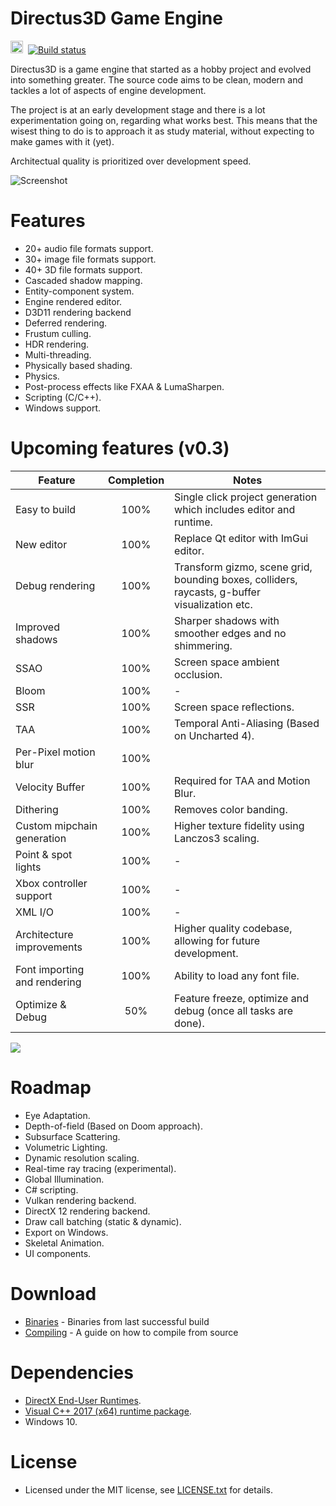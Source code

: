 
# Directus3D Game Engine
<img src="https://doublslash.com/img/assets/Windows8AnimatedLogo.png" width="20" height="20"/>&nbsp;
[![Build status](https://ci.appveyor.com/api/projects/status/p5duow3h4w8jp506?svg=true)](https://ci.appveyor.com/project/PanosK92/directus3d)

Directus3D is a game engine that started as a hobby project and evolved into something greater.
The source code aims to be clean, modern and tackles a lot of aspects of engine development.

The project is at an early development stage and there is a lot experimentation going on, regarding what works best.
This means that the wisest thing to do is to approach it as study material, without expecting to make games with it (yet).

Architectual quality is prioritized over development speed.

![Screenshot](https://raw.githubusercontent.com/PanosK92/Directus3D/master/Assets/screenshot-v0.3_preview4.jpg)

# Features
- 20+ audio file formats support.
- 30+ image file formats support.
- 40+ 3D file formats support.
- Cascaded shadow mapping.
- Entity-component system.
- Engine rendered editor.
- D3D11 rendering backend
- Deferred rendering.
- Frustum culling.
- HDR rendering.
- Multi-threading.
- Physically based shading.
- Physics.
- Post-process effects like FXAA & LumaSharpen.
- Scripting (C/C++).
- Windows support.

# Upcoming features (v0.3)
Feature       		            | Completion | Notes 
------------- 		            | :--: | -
Easy to build               	| 100% | Single click project generation which includes editor and runtime.
New editor               		| 100% | Replace Qt editor with ImGui editor.
Debug rendering    				| 100% | Transform gizmo, scene grid, bounding boxes, colliders, raycasts, g-buffer visualization etc.
Improved shadows         		| 100% | Sharper shadows with smoother edges and no shimmering.
SSAO         					| 100% | Screen space ambient occlusion.
Bloom         					| 100% | -
SSR								| 100% | Screen space reflections.
TAA								| 100% | Temporal Anti-Aliasing (Based on Uncharted 4).
Per-Pixel motion blur			| 100% |
Velocity Buffer					| 100% | Required for TAA and Motion Blur.
Dithering						| 100% | Removes color banding.
Custom mipchain generation 		| 100% | Higher texture fidelity using Lanczos3 scaling.
Point & spot lights             | 100% | -
Xbox controller support         | 100% | -
XML I/O                         | 100% | -
Architecture improvements       | 100% | Higher quality codebase, allowing for future development.
Font importing and rendering    | 100% | Ability to load any font file.
Optimize & Debug				| 50% | Feature freeze, optimize and debug (once all tasks are done).

[![](https://i.imgur.com/NRxQhSm.jpg)](https://www.youtube.com/watch?v=RIae1ma_DSo)

# Roadmap
- Eye Adaptation.
- Depth-of-field (Based on Doom approach).
- Subsurface Scattering.
- Volumetric Lighting.
- Dynamic resolution scaling.
- Real-time ray tracing (experimental).
- Global Illumination.
- C# scripting.
- Vulkan rendering backend.
- DirectX 12 rendering backend.
- Draw call batching (static & dynamic).
- Export on Windows.
- Skeletal Animation.
- UI components.

# Download
- [Binaries](https://ci.appveyor.com/api/projects/PanosK92/directus3d/artifacts/Binaries/Release.zip?branch=master) - Binaries from last successful build
- [Compiling](https://github.com/PanosK92/Directus3D/blob/master/Documentation/CompilingFromSource/CompilingFromSource.md) - A guide on how to compile from source

# Dependencies
- [DirectX End-User Runtimes](https://www.microsoft.com/en-us/download/details.aspx?id=8109).
- [Visual C++ 2017 (x64) runtime package](https://go.microsoft.com/fwlink/?LinkId=746572).
- Windows 10.

# License
- Licensed under the MIT license, see [LICENSE.txt](https://github.com/PanosK92/Directus3D/blob/master/LICENSE.txt) for details.
